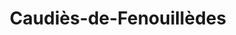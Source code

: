 ---
title: Caudiès-de-Fenouillèdes
url: /caudies-de-fenouilledes/
latitude: 42.813
longitude: 2.375
---
